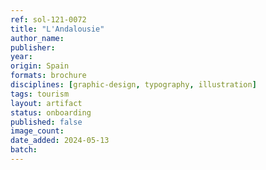 ```yaml
---
ref: sol-121-0072
title: "L'Andalousie"
author_name:
publisher:
year:
origin: Spain
formats: brochure
disciplines: [graphic-design, typography, illustration]
tags: tourism
layout: artifact
status: onboarding
published: false
image_count:
date_added: 2024-05-13
batch:
---
```

